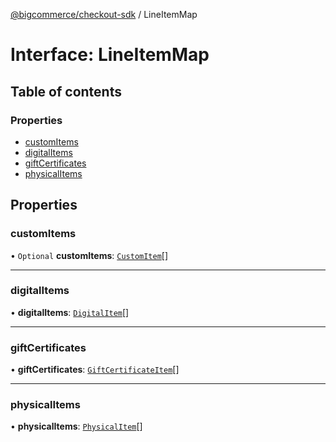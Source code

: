 [@bigcommerce/checkout-sdk](../README.md) / LineItemMap

# Interface: LineItemMap

## Table of contents

### Properties

- [customItems](LineItemMap.md#customitems)
- [digitalItems](LineItemMap.md#digitalitems)
- [giftCertificates](LineItemMap.md#giftcertificates)
- [physicalItems](LineItemMap.md#physicalitems)

## Properties

### customItems

• `Optional` **customItems**: [`CustomItem`](CustomItem.md)[]

___

### digitalItems

• **digitalItems**: [`DigitalItem`](DigitalItem.md)[]

___

### giftCertificates

• **giftCertificates**: [`GiftCertificateItem`](GiftCertificateItem.md)[]

___

### physicalItems

• **physicalItems**: [`PhysicalItem`](PhysicalItem.md)[]
